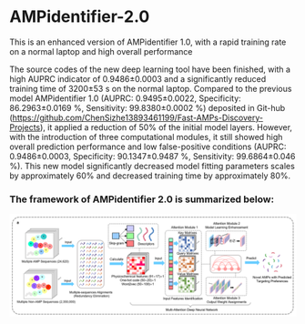 # AMPidentifier-2.0
This is an enhanced version of AMPidentifier 1.0, with a rapid training rate on a normal laptop and high overall performance

The source codes of the new deep learning tool have been finished, with a high AUPRC indicator of 0.9486±0.0003 and a significantly reduced training time of 3200±53 s on the normal laptop. Compared to the previous model AMPidentifier 1.0 (AUPRC: 0.9495±0.0022, Specificity: 86.2963±0.0169 %, Sensitivity: 99.8380±0.0002 %) deposited in Git-hub (https://github.com/ChenSizhe13893461199/Fast-AMPs-Discovery-Projects), it applied a reduction of 50% of the initial model layers. However, with the introduction of three computational modules, it still showed high overall prediction performance and low false-positive conditions (AUPRC: 0.9486±0.0003, Specificity: 90.1347±0.9487 %, Sensitivity: 99.6864±0.046 %). This new model significantly decreased model fitting parameters scales by approximately 60% and decreased training time by approximately 80%.

### The framework of AMPidentifier 2.0 is summarized below:
![](1.png)







